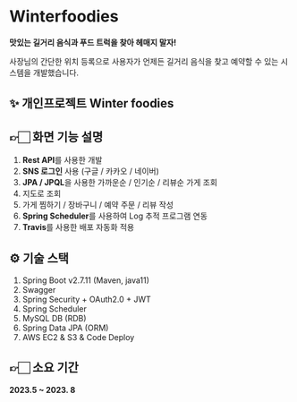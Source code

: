 # Winterfoodies
**맛있는 길거리 음식과 푸드 트럭을 찾아 헤매지 말자!**

사장님의 간단한 위치 등록으로 사용자가 언제든 길거리 음식을 찾고 예약할 수 있는 시스템을 개발했습니다.



## **✨ 개인프로젝트 Winter foodies**

## **👉🏻 화면 기능 설명**

1.  **Rest API**를 사용한 개발
2.  **SNS 로그인** 사용 (구글 / 카카오 / 네이버)
3.  **JPA / JPQL**을 사용한 가까운순 / 인기순 / 리뷰순 가게 조회
4.  지도로 조회
5.  가게 찜하기 / 장바구니 / 예약 주문 / 리뷰 작성
6.  **Spring Scheduler**를 사용하여 Log 추적 프로그램 연동
7.  **Travis**를 사용한 배포 자동화 적용

## **⚙ 기술 스택**

1.  Spring Boot v2.7.11 (Maven, java11)
2.  Swagger
3.  Spring Security + OAuth2.0 + JWT
4.  Spring Scheduler
5.  MySQL DB (RDB)
6.  Spring Data JPA (ORM)
7.  AWS EC2 & S3 & Code Deploy

## **👉🏻 소요 기간**

**2023.5 ~ 2023. 8**
